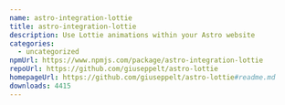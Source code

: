 ```yaml
---
name: astro-integration-lottie
title: astro-integration-lottie
description: Use Lottie animations within your Astro website
categories:
  - uncategorized
npmUrl: https://www.npmjs.com/package/astro-integration-lottie
repoUrl: https://github.com/giuseppelt/astro-lottie
homepageUrl: https://github.com/giuseppelt/astro-lottie#readme.md
downloads: 4415
---
```

